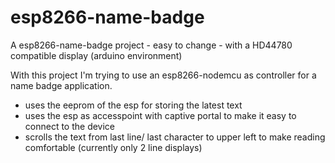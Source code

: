 # esp8266-name-badge
A esp8266-name-badge project - easy to change - with a HD44780 compatible display (arduino environment)

With this project I'm trying to use an esp8266-nodemcu as controller for a name badge application.

* uses the eeprom of the esp for storing the latest text
* uses the esp as accesspoint with captive portal to make it easy to connect to the device
* scrolls the text from last line/ last character to upper left to make reading comfortable (currently only 2 line displays)
